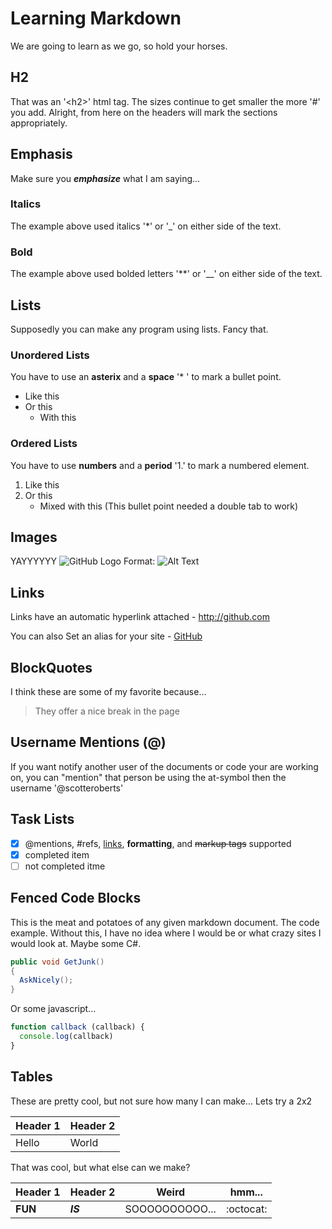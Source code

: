 # Learning Markdown
We are going to learn as we go, so hold your horses.
## H2
That was an '\<h2\>' html tag. The sizes continue to get smaller the more '#' you add.
Alright, from here on the headers will mark the sections appropriately.

## Emphasis
Make sure you ***emphasize*** what I am saying...

### Italics
The example above used italics '\*' or '\_' on either side of the text.

### Bold
The example above used bolded letters '\*\*' or '\_\_' on either side of the text.

## Lists
Supposedly you can make any program using lists. Fancy that.

### Unordered Lists
You have to use an **asterix** and a **space** '\* ' to mark a bullet point.
* Like this
* Or this
  * With this

### Ordered Lists
You have to use **numbers** and a **period** '1\.' to mark a numbered element.
1. Like this
2. Or this
    * Mixed with this (This bullet point needed a double tab to work)
    
## Images
YAYYYYYY
![GitHub Logo](/images/logo.png)
Format: ![Alt Text](url)

## Links
Links have an automatic hyperlink attached - http://github.com 

You can also Set an alias for your site - [GitHub](http://github.com)

## BlockQuotes
I think these are some of my favorite because...
> They offer a nice break in the page

## Username Mentions (@)
If you want notify another user of the documents or code your are working on, you can "mention" that person be using the at-symbol then the username '@scotteroberts'

## Task Lists
- [x] @mentions, #refs, [links](), **formatting**, and <del>markup tags</del> supported
- [x] completed item
- [ ] not completed itme

## Fenced Code Blocks
This is the meat and potatoes of any given markdown document. The code example. Without this, I have no idea where I would be or what crazy sites I would look at. Maybe some C#.
```cs
public void GetJunk()
{
  AskNicely();
}
```
Or some javascript...
```javascript
function callback (callback) {
  console.log(callback)
}
```

## Tables
These are pretty cool, but not sure how many I can make... Lets try a 2x2

Header 1 | Header 2
-------- | --------
Hello     | World

That was cool, but what else can we make?

Header 1 | Header 2 | Weird | hmm...
--- | --- | --- | ---
**FUN** | ***IS*** | SOOOOOOOOOO... | :octocat:
  
